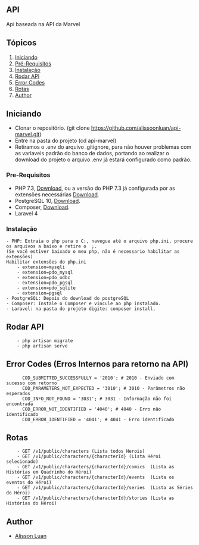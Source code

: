## API

Api baseada na API da Marvel


## Tópicos
1. [Iniciando](#iniciando)
2. [Pré-Requisitos](#prerequisitos)
3. [Instalação](#instalacao)
4. [Rodar API](#rodarapi)
5. [Error Codes](#errorcode)
6. [Rotas](#rotas)
7. [Author](#author)


<a name="iniciando"/></a>
## Iniciando
  - Clonar o repositório. (git clone https://github.com/alissoonluan/api-marvel.git)
  - Entre na pasta do projeto (cd api-marvel)
  - Retiramos o .env do arquivo .gitignore, para não houver problemas com as variaveis padrão do banco de dados, portando ao realizar o download do projeto o arquivo .env já estará configurado como padrão.
<a name="prerequisitos"/></a>
### Pre-Requisitos
  - PHP 7.3, <a href="https://windows.php.net/downloads/releases/php-7.3.25-nts-Win32-VC15-x64.zip">Download</a>, ou a versão do PHP 7.3 já configurada por as extensões necessárias  <a href="https://wetransfer.com/downloads/eda06f86ea1b02fd5763e8695ce34c5a20201129223605/05969ceda67e89b0202cce34cfac727b20201129223621/4c6d1b?utm_campaign=WT_email_tracking&utm_content=general&utm_medium=download_button&utm_source=notify_recipient_email">Download</a>. 
  - PostgreSQL 10, <a href="https://windows.php.net/downloads/releases/php-7.3.25-nts-Win32-VC15-x64.zip">Download</a>.
  - Composer, <a href="https://getcomposer.org/Composer-Setup.exe">Download</a>.
  - Laravel 4

<a name="instalacao"/></a>
### Instalação
    - PHP: Extraia o php para o C:, navegue até o arquivo php.ini, procure os arquivos a baixo e retire o  ;.
    (Se você estiver baixado o meu php, não é necessario habilitar as extensões)
    Habilitar extensões do php.ini
        - extension=mysqli
        - extension=pdo_mysql
        - extension=pdo_odbc
        - extension=pdo_pgsql
        - extension=pdo_sqlite
        - extension=pgsql
    - PostgreSQL: Depois do download do postgreSQL
    - Composer: Instale o Composer e vincule ao php instalado.
    - Laravel: na pasta do projeto digite: composer install.
		
<a name="rodarapi"/></a>
## Rodar API	
        - php artisan migrate
        - php artisan serve
        
<a name="errorcode"/></a>
## Error Codes	(Erros Internos para retorno na API)
          COD_SUBMITTED_SUCCESSFULLY = '2010'; # 2010 - Enviado com sucesso com retorno
          COD_PARAMETERS_NOT_EXPECTED = '3010'; # 3010 - Parâmetros não esperados
          COD_INFO_NOT_FOUND = '3031'; # 3031 - Informação não foi encontrada
          COD_ERROR_NOT_IDENTIFIED = '4040'; # 4040 - Erro não identificado
          COD_ERROR_IDENTIFIED = '4041'; # 4041 - Erro identificado   

<a name="rotas"/></a>
## Rotas	
        - GET /v1/public/characters (Lista todos Herois)
        - GET /v1/public/characters/{characterId} (Lista Héroi selecionado)
        - GET /v1/public/characters/{characterId}/comics  (Lista as Histórias em Quadrinho do Héroi)
        - GET /v1/public/characters/{characterId}/events  (Lista os eventos do Héroi)
        - GET /v1/public/characters/{characterId}/series  (Lista as Séries do Héroi)
        - GET /v1/public/characters/{characterId}/stories (Lista as Histórias do Héroi)  

<a name="author"/></a>
## Author
  - [Alisson Luan](https://br.linkedin.com/in/alissoonluan)

